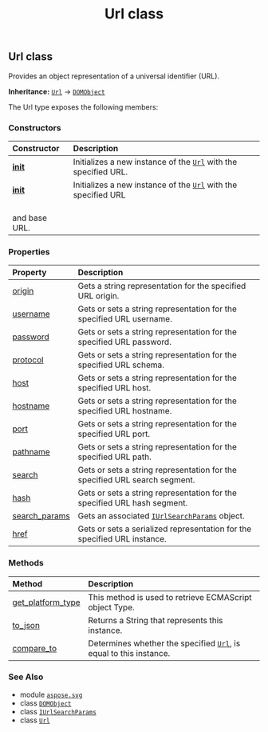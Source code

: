 ﻿---
title: Url class
second_title: Aspose.SVG for Python via .NET API References
description: 
type: docs
weight: 690
url: /python-net/aspose.svg/url/
is_root: false
---

## Url class

Provides an object representation of a universal identifier (URL).



**Inheritance:** [`Url`](/svg/python-net/aspose.svg/url) → 
[`DOMObject`](/svg/python-net/aspose.svg.dom/domobject)



The Url type exposes the following members:

### Constructors
| Constructor | Description |
| :- | :- |
| [__init__](/svg/python-net/aspose.svg/url/__init__/#str) | Initializes a new instance of the [`Url`](/svg/python-net/aspose.svg/url) with the specified URL. |
| [__init__](/svg/python-net/aspose.svg/url/__init__/#str-str) | Initializes a new instance of the [`Url`](/svg/python-net/aspose.svg/url) with the specified URL<br/>and base URL. |


### Properties
| Property | Description |
| :- | :- |
| [origin](/svg/python-net/aspose.svg/url/origin) | Gets a string representation for the specified URL origin. |
| [username](/svg/python-net/aspose.svg/url/username) | Gets or sets a string representation for the specified URL username. |
| [password](/svg/python-net/aspose.svg/url/password) | Gets or sets a string representation for the specified URL password. |
| [protocol](/svg/python-net/aspose.svg/url/protocol) | Gets or sets a string representation for the specified URL schema. |
| [host](/svg/python-net/aspose.svg/url/host) | Gets or sets a string representation for the specified URL host. |
| [hostname](/svg/python-net/aspose.svg/url/hostname) | Gets or sets a string representation for the specified URL hostname. |
| [port](/svg/python-net/aspose.svg/url/port) | Gets or sets a string representation for the specified URL port. |
| [pathname](/svg/python-net/aspose.svg/url/pathname) | Gets or sets a string representation for the specified URL path. |
| [search](/svg/python-net/aspose.svg/url/search) | Gets or sets a string representation for the specified URL search segment. |
| [hash](/svg/python-net/aspose.svg/url/hash) | Gets or sets a string representation for the specified URL hash segment. |
| [search_params](/svg/python-net/aspose.svg/url/search_params) | Gets an associated [`IUrlSearchParams`](/svg/python-net/aspose.svg/iurlsearchparams) object. |
| [href](/svg/python-net/aspose.svg/url/href) | Gets or sets a serialized representation for the specified URL instance. |


### Methods
| Method | Description |
| :- | :- |
| [get_platform_type](/svg/python-net/aspose.svg/url/get_platform_type/#) | This method is used to retrieve ECMAScript object Type. |
| [to_json](/svg/python-net/aspose.svg/url/to_json/#) | Returns a String that represents this instance. |
| [compare_to](/svg/python-net/aspose.svg/url/compare_to/#aspose.svg.Url-bool) | Determines whether the specified [`Url`](/svg/python-net/aspose.svg/url), is equal to this instance. |



### See Also
* module [`aspose.svg`](..)
* class [`DOMObject`](/svg/python-net/aspose.svg.dom/domobject)
* class [`IUrlSearchParams`](/svg/python-net/aspose.svg/iurlsearchparams)
* class [`Url`](/svg/python-net/aspose.svg/url)
